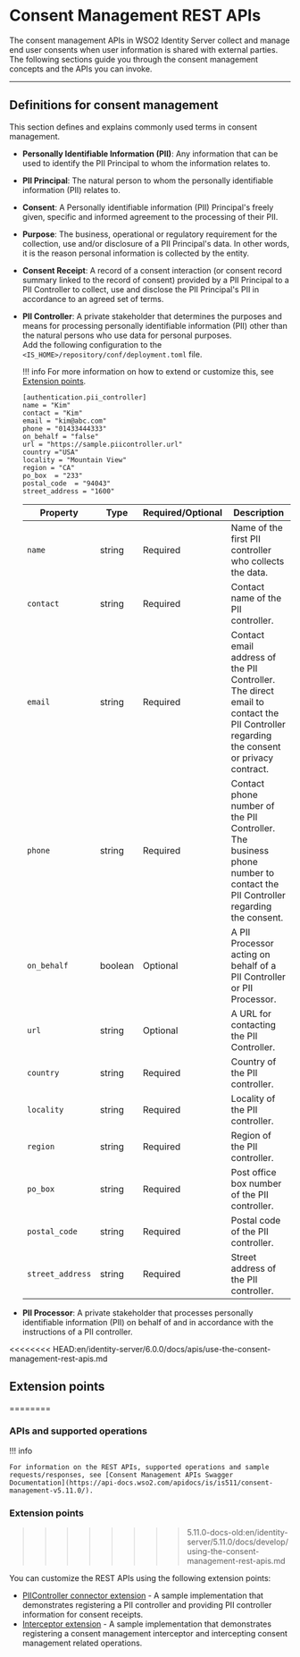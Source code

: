 # Consent Management REST APIs

The consent management APIs in WSO2 Identity Server collect and manage
end user consents when user information is shared with external parties.
The following sections guide you through the consent management concepts
and the APIs you can invoke.

---

## Definitions for consent management

This section defines and explains commonly used terms in consent
management.

-   **Personally Identifiable Information (PII)**: Any information that can be used to identify the PII Principal to whom the information relates to.
-   **PII Principal**: The natural person to whom the personally identifiable information (PII) relates to.
-   **Consent**: A Personally identifiable information (PII) Principal's freely
    given, specific and informed agreement to the processing of their
    PII.
-   **Purpose**: The business, operational or regulatory requirement for the
    collection, use and/or disclosure of a PII Principal's data. In
    other words, it is the reason personal information is collected by
    the entity.
-   **Consent Receipt**: A record of a consent interaction (or consent record summary
    linked to the record of consent) provided by a PII Principal to a
    PII Controller to collect, use and disclose the PII Principal's PII
    in accordance to an agreed set of terms.
-   **PII Controller**: A private stakeholder that determines the purposes and means for
    processing personally identifiable information (PII) other  than the
    natural persons who use data for personal purposes.  
Add the following configuration to the `<IS_HOME>/repository/conf/deployment.toml` file.

    !!! info 
        For more information on how to extend or customize this, see
        [Extension points](#extension-points).

    ``` 
    [authentication.pii_controller]
    name = "Kim"
    contact = "Kim"
    email = "kim@abc.com"
    phone = "01433444333"
    on_behalf = "false"
    url = "https://sample.piicontroller.url"
    country ="USA"
    locality = "Mountain View"
    region = "CA"
    po_box  = "233"
    postal_code  = "94043"
    street_address = "1600"
    ```
            
    | Property         | Type    | Required/Optional | Description                                                                                                                            |
    |------------------|---------|-------------------|----------------------------------------------------------------------------------------------------------------------------------------|
    | `name`           | string  | Required          | Name of the first PII controller who collects the data.                                                                                |
    | `contact`        | string  | Required          | Contact name of the PII controller.                                                                                                    |
    | `email`          | string  | Required          | Contact email address of the PII Controller. The direct email to contact the PII Controller regarding the consent or privacy contract. |
    | `phone`          | string  | Required          | Contact phone number of the PII Controller. The business phone number to contact the PII Controller regarding the consent.             |
    | `on_behalf`      | boolean | Optional          | A PII Processor acting on behalf of a PII Controller or PII Processor.                                                                 |
    | `url`            | string  | Optional          | A URL for contacting the PII Controller.                                                                                               |
    | `country`        | string  | Required          | Country of the PII controller.                                                                                                         |
    | `locality`       | string  | Required          | Locality of the PII controller.                                                                                                        |
    | `region`         | string  | Required          | Region of the PII controller.                                                                                                          |
    | `po_box`         | string  | Required          | Post office box number of the PII controller.                                                                                          |
    | `postal_code`    | string  | Required          | Postal code of the PII controller.                                                                                                     |    
    | `street_address` | string  | Required          | Street address of the PII controller.                                                                                                  |

-   **PII Processor**: A private stakeholder that processes personally identifiable
    information (PII) on behalf of and in accordance with the
    instructions of a PII controller.

<<<<<<<< HEAD:en/identity-server/6.0.0/docs/apis/use-the-consent-management-rest-apis.md
## Extension points
========
### APIs and supported operations

!!! info
    
    For information on the REST APIs, supported operations and sample requests/responses, see [Consent Management APIs Swagger Documentation](https://api-docs.wso2.com/apidocs/is/is511/consent-management-v5.11.0/).
    

### Extension points
>>>>>>>> 5.11.0-docs-old:en/identity-server/5.11.0/docs/develop/using-the-consent-management-rest-apis.md

You can customize the REST APIs using the following extension points:

-   [PIIController connector extension](https://github.com/wso2/samples-is/tree/product-is3289/consent-mgt/piicontroller/org.wso2.carbon.identity.piicontroller) -
    A sample implementation that demonstrates registering a PII
    controller and providing PII controller information for consent
    receipts.  
-   [Interceptor extension](https://github.com/wso2/samples-is/tree/product-is3289/consent-mgt/interceptor) -
    A sample implementation that demonstrates registering a consent
    management interceptor and intercepting consent management related
    operations.
